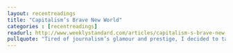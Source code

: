```yaml
---
layout: recentreadings
title: "Capitalism’s Brave New World"
categories : [recentreadings]
readurl: http://www.weeklystandard.com/articles/capitalism-s-brave-new-world_648222.html?nopager=1
pullquote: "Tired of journalism’s glamour and prestige, I decided to take a second job last week. I went to Amazon.com’s Mechanical Turk website—a sort of virtual job fair matching thousands of businesses and online workers—and got a microtasking gig. It didn’t take long. I filled out a few forms, proved I was a live, human being with a functional email address, and Amazon put me to work. My first assignment was for an employer called “CrowdSource” and the task was to type a provided search term into Google, click on the first result, and copy that page’s URL into my work page. I have no idea what function this job could possibly serve, except to help someone game, or learn to game, the Google search algorithm. But I wasn’t getting paid to think. I was paid to type, click, copy, and paste. I completed eight of these microtasks in less than two minutes. I was paid 16 cents. Or rather, I will be paid 16 cents at some later date—provided that CrowdSource turns out to be a legitimate operation that pays its bills. Which, in the world of microtasking, is not a guarantee. Welcome to the digital economy."
---
```

